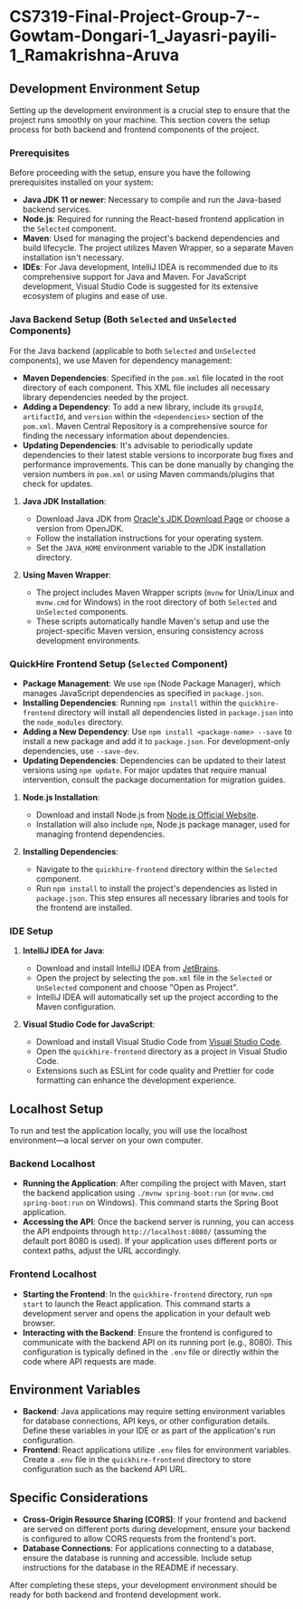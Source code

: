 # CS7319-Final-Project-Group-7--Gowtam-Dongari-1_Jayasri-payili-1_Ramakrishna-Aruva

## Development Environment Setup

Setting up the development environment is a crucial step to ensure that the project runs smoothly on your machine. This section covers the setup process for both backend and frontend components of the project.

### Prerequisites

Before proceeding with the setup, ensure you have the following prerequisites installed on your system:

- **Java JDK 11 or newer**: Necessary to compile and run the Java-based backend services.
- **Node.js**: Required for running the React-based frontend application in the `Selected` component.
- **Maven**: Used for managing the project's backend dependencies and build lifecycle. The project utilizes Maven Wrapper, so a separate Maven installation isn't necessary.
- **IDEs**: For Java development, IntelliJ IDEA is recommended due to its comprehensive support for Java and Maven. For JavaScript development, Visual Studio Code is suggested for its extensive ecosystem of plugins and ease of use.

### Java Backend Setup (Both `Selected` and `UnSelected` Components)

For the Java backend (applicable to both `Selected` and `UnSelected` components), we use Maven for dependency management:

- **Maven Dependencies**: Specified in the `pom.xml` file located in the root directory of each component. This XML file includes all necessary library dependencies needed by the project.
- **Adding a Dependency**: To add a new library, include its `groupId`, `artifactId`, and `version` within the `<dependencies>` section of the `pom.xml`. Maven Central Repository is a comprehensive source for finding the necessary information about dependencies.
- **Updating Dependencies**: It's advisable to periodically update dependencies to their latest stable versions to incorporate bug fixes and performance improvements. This can be done manually by changing the version numbers in `pom.xml` or using Maven commands/plugins that check for updates.

1. **Java JDK Installation**: 
   - Download Java JDK from [Oracle's JDK Download Page](https://www.oracle.com/java/technologies/javase-jdk11-downloads.html) or choose a version from OpenJDK.
   - Follow the installation instructions for your operating system.
   - Set the `JAVA_HOME` environment variable to the JDK installation directory.
   
2. **Using Maven Wrapper**:
   - The project includes Maven Wrapper scripts (`mvnw` for Unix/Linux and `mvnw.cmd` for Windows) in the root directory of both `Selected` and `UnSelected` components.
   - These scripts automatically handle Maven's setup and use the project-specific Maven version, ensuring consistency across development environments.

### QuickHire Frontend Setup (`Selected` Component)

- **Package Management**: We use `npm` (Node Package Manager), which manages JavaScript dependencies as specified in `package.json`.
- **Installing Dependencies**: Running `npm install` within the `quickhire-frontend` directory will install all dependencies listed in `package.json` into the `node_modules` directory.
- **Adding a New Dependency**: Use `npm install <package-name> --save` to install a new package and add it to `package.json`. For development-only dependencies, use `--save-dev`.
- **Updating Dependencies**: Dependencies can be updated to their latest versions using `npm update`. For major updates that require manual intervention, consult the package documentation for migration guides.

1. **Node.js Installation**:
   - Download and install Node.js from [Node.js Official Website](https://nodejs.org/).
   - Installation will also include `npm`, Node.js package manager, used for managing frontend dependencies.

2. **Installing Dependencies**:
   - Navigate to the `quickhire-frontend` directory within the `Selected` component.
   - Run `npm install` to install the project's dependencies as listed in `package.json`. This step ensures all necessary libraries and tools for the frontend are installed.

### IDE Setup

1. **IntelliJ IDEA for Java**:
   - Download and install IntelliJ IDEA from [JetBrains](https://www.jetbrains.com/idea/download/).
   - Open the project by selecting the `pom.xml` file in the `Selected` or `UnSelected` component and choose "Open as Project".
   - IntelliJ IDEA will automatically set up the project according to the Maven configuration.

2. **Visual Studio Code for JavaScript**:
   - Download and install Visual Studio Code from [Visual Studio Code](https://code.visualstudio.com/).
   - Open the `quickhire-frontend` directory as a project in Visual Studio Code.
   - Extensions such as ESLint for code quality and Prettier for code formatting can enhance the development experience.
## Localhost Setup

To run and test the application locally, you will use the localhost environment—a local server on your own computer.

### Backend Localhost

- **Running the Application**: After compiling the project with Maven, start the backend application using `./mvnw spring-boot:run` (or `mvnw.cmd spring-boot:run` on Windows). This command starts the Spring Boot application.
- **Accessing the API**: Once the backend server is running, you can access the API endpoints through `http://localhost:8080/` (assuming the default port 8080 is used). If your application uses different ports or context paths, adjust the URL accordingly.

### Frontend Localhost

- **Starting the Frontend**: In the `quickhire-frontend` directory, run `npm start` to launch the React application. This command starts a development server and opens the application in your default web browser.
- **Interacting with the Backend**: Ensure the frontend is configured to communicate with the backend API on its running port (e.g., 8080). This configuration is typically defined in the `.env` file or directly within the code where API requests are made.

## Environment Variables

- **Backend**: Java applications may require setting environment variables for database connections, API keys, or other configuration details. Define these variables in your IDE or as part of the application's run configuration.
- **Frontend**: React applications utilize `.env` files for environment variables. Create a `.env` file in the `quickhire-frontend` directory to store configuration such as the backend API URL.

## Specific Considerations

- **Cross-Origin Resource Sharing (CORS)**: If your frontend and backend are served on different ports during development, ensure your backend is configured to allow CORS requests from the frontend's port.
- **Database Connections**: For applications connecting to a database, ensure the database is running and accessible. Include setup instructions for the database in the README if necessary.


After completing these steps, your development environment should be ready for both backend and frontend development work.
